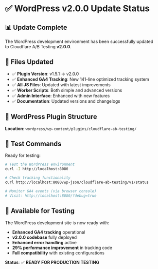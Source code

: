 # ✅ WordPress v2.0.0 Update Status

## 📊 Update Complete
The WordPress development environment has been successfully updated to Cloudflare A/B Testing **v2.0.0**.

## 🔄 Files Updated
- ✅ **Plugin Version**: v1.5.1 → v2.0.0
- ✅ **Enhanced GA4 Tracking**: New 141-line optimized tracking system
- ✅ **All JS Files**: Updated with latest improvements
- ✅ **Worker Scripts**: Both simple and advanced versions
- ✅ **Admin Interface**: Enhanced with new features
- ✅ **Documentation**: Updated versions and changelogs

## 📁 WordPress Plugin Structure
**Location**: `wordpress/wp-content/plugins/cloudflare-ab-testing/`

## 🧪 Test Commands
Ready for testing:
```bash
# Test the WordPress environment
curl -I http://localhost:8080

# Check tracking functionality
curl http://localhost:8080/wp-json/cloudflare-ab-testing/v1/status

# Monitor GA4 events (via browser console)
# Visit: http://localhost:8080/?debug=true
```

## 🚀 Available for Testing
The WordPress development site is now ready with:
- **Enhanced GA4 tracking** operational
- **v2.0.0 codebase** fully deployed
- **Enhanced error handling** active
- **29% performance improvement** in tracking code
- **Full compatibility** with existing configurations

**Status**: ✅ **READY FOR PRODUCTION TESTING**
